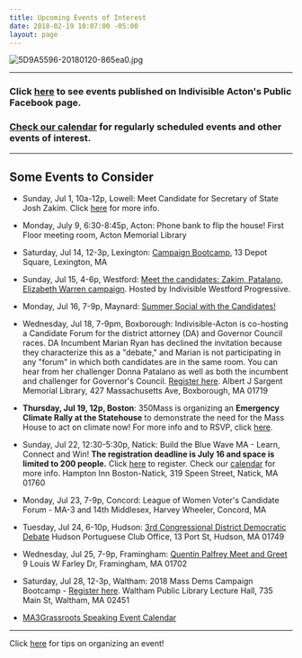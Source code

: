 ```yaml
---
title: Upcoming Events of Interest
date: 2018-02-19 10:07:00 -05:00
layout: page
---
```


![5D9A5596-20180120-865ea0.jpg](/uploads/5D9A5596-20180120-865ea0.jpg)

---

### Click [here](https://www.facebook.com/pg/IndivisibleActon/events/?ref=page_internal) to see events published on Indivisible Acton's Public Facebook page.

### [Check our calendar](http://www.indivisibleacton.org/calendar.html) for regularly scheduled events and other events of interest.

---

## Some Events to Consider

* Sunday, Jul 1, 10a-12p, Lowell: Meet Candidate for Secretary of State Josh Zakim.  Click [here](https://www.facebook.com/events/1559712157487918/) for more info.


* Monday, July 9, 6:30-8:45p, Acton: Phone bank to flip the house! First Floor meeting room, Acton Memorial Library


* Saturday, Jul 14, 12-3p, Lexington: [Campaign Bootcamp](https://massdems.org/2018-campaign-bootcamps/), 13 Depot Square, Lexington, MA


* Sunday, Jul 15, 4-6p, Westford: [Meet the candidates: Zakim, Patalano, Elizabeth Warren campaign](https://www.facebook.com/events/139497656925586/).  Hosted by Indivisible Westford Progressive.


* Monday, Jul 16, 7-9p, Maynard: [Summer Social with the Candidates!](https://www.eventbrite.com/e/indivisible-acton-summer-social-with-candidates-tickets-47115619085)


* Wednesday, Jul 18, 7-9pm, Boxborough: Indivisible-Acton is co-hosting a Candidate Forum for the district attorney (DA) and Governor Council races. DA Incumbent Marian Ryan has declined the invitation because they characterize this as a "debate," and Marian is not participating in any "forum" in which both candidates are in the same room. You can hear from her challenger Donna Patalano as well as both the incumbent and challenger for Governor's Council.  [Register here](https://www.eventbrite.com/e/candidate-forum-governors-council-and-da-tickets-47284762999).  Albert J Sargent Memorial Library, 427 Massachusetts Ave, Boxborough, MA 01719

* **Thursday, Jul 19, 12p, Boston**: 350Mass is organizing an **Emergency Climate Rally at the Statehouse** to demonstrate the need for the Mass House to act on climate now! For more info and to RSVP, click [here](https://docs.google.com/forms/d/e/1FAIpQLScbTfC-Dyler1dTUFtXFBKoAkPHT4CkWhZ13CRh57JBzSv3Fw/viewform?link_id=28&can_id=9a7cc198611ac2a74f284fdda8e14f7e).


* Sunday, Jul 22, 12:30-5:30p, Natick: Build the Blue Wave MA - Learn, Connect and Win! **The registration deadline is July 16 and space is limited to 200 people.** Click [here](https://docs.google.com/forms/d/e/1FAIpQLSeggbmORpUqjHU97YHlKmmZsS26Z8J5gBaVkz3kxh0maMdZPA) to register.  Check our [calendar](http://www.indivisibleacton.org/calendar.html) for more info.  Hampton Inn Boston-Natick, 319 Speen Street, Natick, MA 01760


* Monday, Jul 23, 7-9p, Concord: League of Women Voter's Candidate Forum - MA-3 and 14th Middlesex, Harvey Wheeler, Concord, MA

* Tuesday, Jul 24, 6-10p, Hudson: [3rd Congressional District Democratic Debate](https://www.facebook.com/events/2113639385522963/) Hudson Portuguese Club Office,
  13 Port St, Hudson, MA 01749


* Wednesday, Jul 25, 7-9p, Framingham:  [Quentin Palfrey Meet and Greet](https://www.facebook.com/events/2127807007249184/) 9 Louis W Farley Dr, Framingham, MA 01702


* Saturday, Jul 28, 12-3p, Waltham: 2018 Mass Dems Campaign Bootcamp - [Register here](https://secure.ngpvan.com/Qq8RBgbcMEi4FfdoqFZ0-Q2).  Waltham Public Library Lecture Hall, 735 Main St, Waltham, MA 02451


* [MA3Grassroots Speaking Event Calendar](https://www.ma3grassroots.com/event-calendar)

---

Click [here](http://www.indivisibleacton.org/events/organize-an-event.html) for tips on organizing an event!